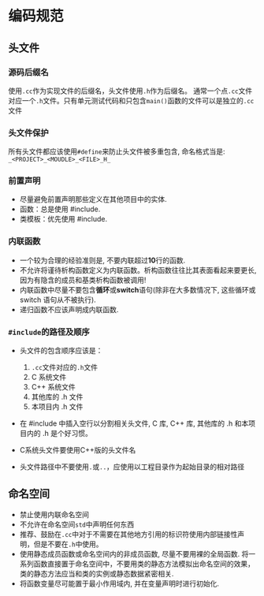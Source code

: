 # 编码规范

## 头文件

### 源码后缀名

使用`.cc`作为实现文件的后缀名，头文件使用`.h`作为后缀名。
通常一个点`.cc`文件对应一个`.h`文件。只有单元测试代码和只包含`main()`函数的文件可以是独立的`.cc`文件

### 头文件保护

所有头文件都应该使用`#define`来防止头文件被多重包含, 命名格式当是: `_<PROJECT>_<MOUDLE>_<FILE>_H_`

### 前置声明

* 尽量避免前置声明那些定义在其他项目中的实体.
* 函数：总是使用 #include.
* 类模板：优先使用 #include.

### 内联函数

* 一个较为合理的经验准则是, 不要内联超过**10**行的函数. 
* 不允许将谨待析构函数定义为内联函数。析构函数往往比其表面看起来要更长, 因为有隐含的成员和基类析构函数被调用!
* 内联函数中尽量不要包含**循环**或**switch**语句(除非在大多数情况下, 这些循环或 switch 语句从不被执行).
* 递归函数不应该声明成内联函数.

### `#include`的路径及顺序

* 头文件的包含顺序应该是：
  1. `.cc`文件对应的`.h`文件
  2. C 系统文件
  3. C++ 系统文件
  4. 其他库的 .h 文件
  5. 本项目内 .h 文件

* 在 #include 中插入空行以分割相关头文件, C 库, C++ 库, 其他库的 .h 和本项目内的 .h 是个好习惯。
* C系统头文件要使用C++版的头文件名
* 头文件路径中不要使用`.`或`..`，应使用以工程目录作为起始目录的相对路径

## 命名空间

* 禁止使用内联命名空间
* 不允许在命名空间`std`中声明任何东西
* 推荐、鼓励在`.cc`中对于不需要在其他地方引用的标识符使用内部链接性声明，但是不要在`.h`中使用。
* 使用静态成员函数或命名空间内的非成员函数, 尽量不要用裸的全局函数. 将一系列函数直接置于命名空间中，不要用类的静态方法模拟出命名空间的效果，类的静态方法应当和类的实例或静态数据紧密相关.
* 将函数变量尽可能置于最小作用域内, 并在变量声明时进行初始化.
